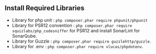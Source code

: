## Install Required Libraries
*   Library for php unit : `php composer.phar require phpunit/phpunit`
*   Library for PSR12 convention : `php composer.phar require squizlabs/php_codesniffer` for PSR12
    and install SonarLint for SonarQube.
*   Library for Guzzle : `php composer.phar require guzzlehttp/guzzle`.
*   Library for .env : `php composer.phar require vlucas/phpdotenv`.
